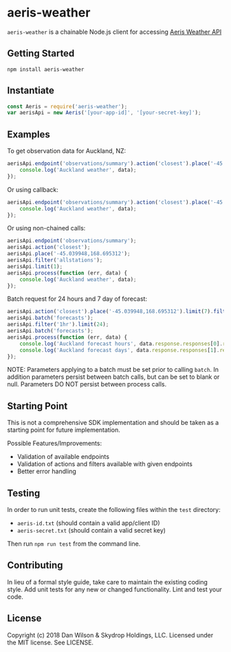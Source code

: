 # aeris-weather
`aeris-weather` is a chainable Node.js client for accessing [Aeris Weather API](https://www.aerisweather.com/support/docs/)

## Getting Started
```shell
npm install aeris-weather
```
## Instantiate
```js
const Aeris = require('aeris-weather');
var aerisApi = new Aeris('[your-app-id]', '[your-secret-key]');
```

## Examples
To get observation data for Auckland, NZ:
```js
aerisApi.endpoint('observations/summary').action('closest').place('-45.039948,168.695312').filter('allstations').limit(1).process().then(function (data) {
    console.log('Auckland weather', data);
});
```

Or using callback:
```js
aerisApi.endpoint('observations/summary').action('closest').place('-45.039948,168.695312').filter('allstations').limit(1).process(function (err, data) {
    console.log('Auckland weather', data);
});
```

Or using non-chained calls:
```js
aerisApi.endpoint('observations/summary');
aerisApi.action('closest');
aerisApi.place('-45.039948,168.695312');
aerisApi.filter('allstations');
aerisApi.limit(1);
aerisApi.process(function (err, data) {
    console.log('Auckland weather', data);
});
```

Batch request for 24 hours and 7 day of forecast:
```js
aerisApi.action('closest').place('-45.039948,168.695312').limit(7).filter('day');
aerisApi.batch('forecasts');
aerisApi.filter('1hr').limit(24);
aerisApi.batch('forecasts');
aerisApi.process(function (err, data) {
    console.log('Auckland forecast hours', data.response.responses[0].response[0]);
    console.log('Auckland forecast days', data.response.responses[1].response[0]);
});
```
NOTE: Parameters applying to a batch must be set prior to calling `batch`. In addition parameters persist between batch calls, but can be set to blank or null. Parameters DO NOT persist between process calls.

## Starting Point
This is not a comprehensive SDK implementation and should be taken as a starting point for future implementation. 

Possible Features/Improvements:
* Validation of available endpoints
* Validation of actions and filters available with given endpoints
* Better error handling

## Testing
In order to run unit tests, create the following files within the `test` directory:
* `aeris-id.txt` (should contain a valid app/client ID)
* `aeris-secret.txt` (should contain a valid secret key)

Then run `npm run test` from the command line.

## Contributing
In lieu of a formal style guide, take care to maintain the existing coding style. Add unit tests for any new or changed functionality. Lint and test your code.

## License
Copyright (c) 2018 Dan Wilson &amp; Skydrop Holdings, LLC. Licensed under the MIT license. See LICENSE.